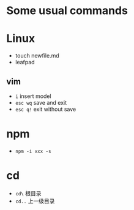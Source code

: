 # Some usual commands
# Linux
+ touch newfile.md
+ leafpad
## vim
+ `i` insert model
+ `esc wq` save and exit
+ `esc q!` exit without save
# npm
+ `npm -i xxx -s`
# cd
+ `cd\` 根目录
+ `cd..` 上一级目录